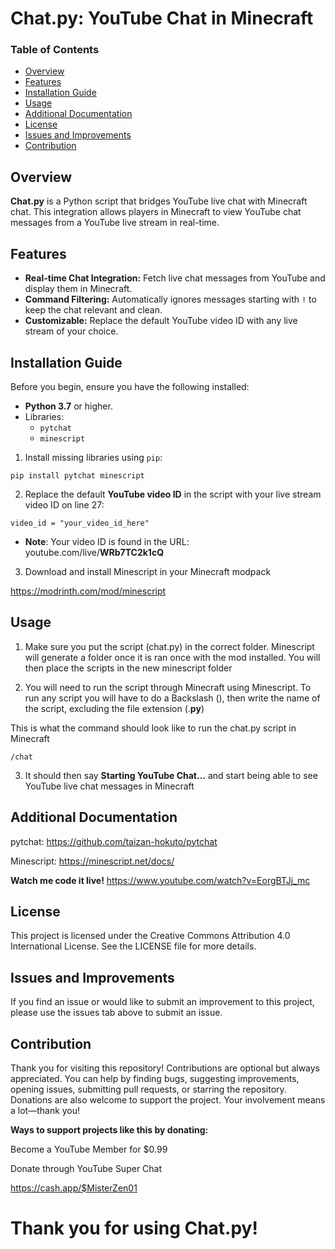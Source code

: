 
# Chat.py: YouTube Chat in Minecraft
### Table of Contents
- [Overview](#overview)
- [Features](#features)
- [Installation Guide](#installation-guide)
- [Usage](#usage)
- [Additional Documentation](#additional-documentation)
- [License](#license)
- [Issues and Improvements](#issues-and-improvements)
- [Contribution](#contribution)

## Overview
**Chat.py** is a Python script that bridges YouTube live chat with Minecraft chat. This integration allows players in Minecraft to view YouTube chat messages from a YouTube live stream in real-time.

## Features
- **Real-time Chat Integration:** Fetch live chat messages from YouTube and display them in Minecraft.
- **Command Filtering:** Automatically ignores messages starting with `!` to keep the chat relevant and clean.
- **Customizable:** Replace the default YouTube video ID with any live stream of your choice.

## Installation Guide
Before you begin, ensure you have the following installed:
- **Python 3.7** or higher.
- Libraries:
  - `pytchat`
  - `minescript`

1. Install missing libraries using `pip`:

`pip install pytchat minescript`

2. Replace the default **YouTube video ID** in the script with your live stream video ID on line 27:

`video_id = "your_video_id_here"`

- **Note**: Your video ID is found in the URL: youtube.com/live/**WRb7TC2k1cQ**

3. Download and install Minescript in your Minecraft modpack

https://modrinth.com/mod/minescript


## Usage
1. Make sure you put the script (chat.py) in the correct folder. Minescript will generate a folder once it is ran once with the mod installed. You will then place the scripts in the new minescript folder

2. You will need to run the script through Minecraft using Minescript. To run any script you will have to do a Backslash (\), then write the name of the script, excluding the file extension (.**py**)

This is what the command should look like to run the chat.py script in Minecraft

`/chat`

3. It should then say **Starting YouTube Chat...** and start being able to see YouTube live chat messages in Minecraft

## Additional Documentation

pytchat: https://github.com/taizan-hokuto/pytchat

Minescript: https://minescript.net/docs/

**Watch me code it live!**
https://www.youtube.com/watch?v=EorgBTJj_mc

## License
This project is licensed under the Creative Commons Attribution 4.0 International License. See the LICENSE file for more details.

## Issues and Improvements
If you find an issue or would like to submit an improvement to this project, please use the issues tab above to submit an issue.

## Contribution
Thank you for visiting this repository! Contributions are optional but always appreciated. You can help by finding bugs, suggesting improvements, opening issues, submitting pull requests, or starring the repository. Donations are also welcome to support the project. Your involvement means a lot—thank you!

**Ways to support projects like this by donating:**

Become a YouTube Member for $0.99

Donate through YouTube Super Chat

https://cash.app/$MisterZen01

# Thank you for using Chat.py!
